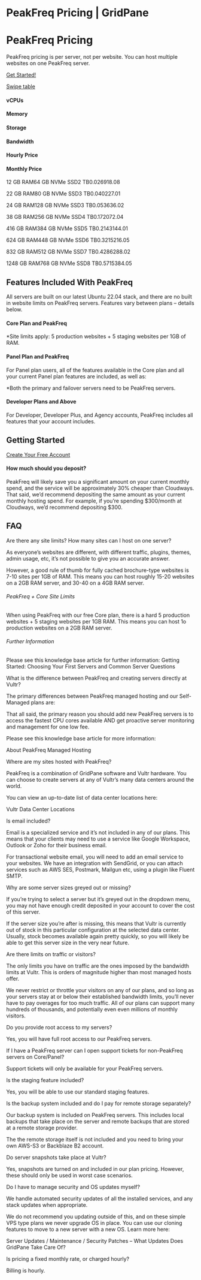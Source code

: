 # PeakFreq Pricing | GridPane

 

 

# PeakFreq Pricing

 

PeakFreq pricing is per server, not per website. You can host multiple websites on one PeakFreq server.

 

[Get Started!](https://gridpane.com#get-started)

[Swipe table](https://gridpane.com)

#### vCPUs

#### Memory

#### Storage

#### Bandwidth

#### Hourly Price

#### Monthly Price

12 GB RAM64 GB NVMe SSD2 TB$0.0269$18.08

22 GB RAM80 GB NVMe SSD3 TB$0.0402$27.01

24 GB RAM128 GB NVMe SSD3 TB$0.0536$36.02

38 GB RAM256 GB NVMe SSD4 TB$0.1720$72.04

416 GB RAM384 GB NVMe SSD5 TB$0.2143$144.01

624 GB RAM448 GB NVMe SSD6 TB$0.3215$216.05

832 GB RAM512 GB NVMe SSD7 TB$0.4286$288.02

1248 GB RAM768 GB NVMe SSD8 TB$0.5715$384.05

## Features Included With PeakFreq

All servers are built on our latest Ubuntu 22.04 stack, and there are no built in website limits on PeakFreq servers. Features vary between plans – details below.

 

#### Core Plan and PeakFreq

 

*Site limits apply: 5 production websites + 5 staging websites per 1GB of RAM.

 

#### Panel Plan and PeakFreq

For Panel plan users, all of the features available in the Core plan and all your current Panel plan features are included, as well as:

 

*Both the primary and failover servers need to be PeakFreq servers.

 

#### Developer Plans and Above

For Developer, Developer Plus, and Agency accounts, PeakFreq includes all features that your account includes.

 

## Getting Started

 

[Create Your Free Account](https://gridpane.com/checkout/?plan=core)

 

#### How much should you deposit?

PeakFreq will likely save you a significant amount on your current monthly spend, and the service will be approximately 30% cheaper than Cloudways. That said, we’d recommend depositing the same amount as your current monthly hosting spend. For example, if you’re spending $300/month at Cloudways, we’d recommend depositing $300.

## FAQ

 

Are there any site limits? How many sites can I host on one server?

As everyone’s websites are different, with different traffic, plugins, themes, admin usage, etc, it’s not possible to give you an accurate answer.

However, a good rule of thumb for fully cached brochure-type websites is 7-10 sites per 1GB of RAM. This means you can host roughly 15-20 websites on a 2GB RAM server, and 30-40 on a 4GB RAM server.

###### PeakFreq + Core Site Limits

When using PeakFreq with our free Core plan, there is a hard 5 production websites + 5 staging websites per 1GB RAM. This means you can host 1o production websites on a 2GB RAM server.

###### Further Information

Please see this knowledge base article for further information: Getting Started: Choosing Your First Servers and Common Server Questions

What is the difference between PeakFreq and creating servers directly at Vultr?

The primary differences between PeakFreq managed hosting and our Self-Managed plans are:

That all said, the primary reason you should add new PeakFreq servers is to access the fastest CPU cores available AND get proactive server monitoring and management for one low fee.

Please see this knowledge base article for more information:

About PeakFreq Managed Hosting

Where are my sites hosted with PeakFreq?

PeakFreq is a combination of GridPane software and Vultr hardware. You can choose to create servers at any of Vultr’s many data centers around the world.

You can view an up-to-date list of data center locations here:

Vultr Data Center Locations

Is email included?

Email is a specialized service and it’s not included in any of our plans. This means that your clients may need to use a service like Google Workspace, Outlook or Zoho for their business email.

For transactional website email, you will need to add an email service to your websites. We have an integration with SendGrid, or you can attach services such as AWS SES, Postmark, Mailgun etc, using a plugin like Fluent SMTP.

Why are some server sizes greyed out or missing?

If you’re trying to select a server but it’s greyed out in the dropdown menu, you may not have enough credit deposited in your account to cover the cost of this server.

If the server size you’re after is missing, this means that Vultr is currently out of stock in this particular configuration at the selected data center. Usually, stock becomes available again pretty quickly, so you will likely be able to get this server size in the very near future.

Are there limits on traffic or visitors?

The only limits you have on traffic are the ones imposed by the bandwidth limits at Vultr. This is orders of magnitude higher than most managed hosts offer.

We never restrict or throttle your visitors on any of our plans, and so long as your servers stay at or below their established bandwidth limits, you’ll never have to pay overages for too much traffic. All of our plans can support many hundreds of thousands, and potentially even even millions of monthly visitors.

Do you provide root access to my servers?

Yes, you will have full root access to our PeakFreq servers.

If I have a PeakFreq server can I open support tickets for non-PeakFreq servers on Core/Panel?

Support tickets will only be available for your PeakFreq servers.

Is the staging feature included?

Yes, you will be able to use our standard staging features.

Is the backup system included and do I pay for remote storage separately?

Our backup system is included on PeakFreq servers. This includes local backups that take place on the server and remote backups that are stored at a remote storage provider.

The the remote storage itself is not included and you need to bring your own AWS-S3 or Backblaze B2 account.

Do server snapshots take place at Vultr?

Yes, snapshots are turned on and included in our plan pricing. However, these should only be used in worst case scenarios.

Do I have to manage security and OS updates myself?

We handle automated security updates of all the installed services, and any stack updates when appropriate.

We do not recommend you updating outside of this, and on these simple VPS type plans we never upgrade OS in place. You can use our cloning features to move to a new server with a new OS. Learn more here:

Server Updates / Maintenance / Security Patches – What Updates Does GridPane Take Care Of?

Is pricing a fixed monthly rate, or charged hourly?

Billing is hourly.

